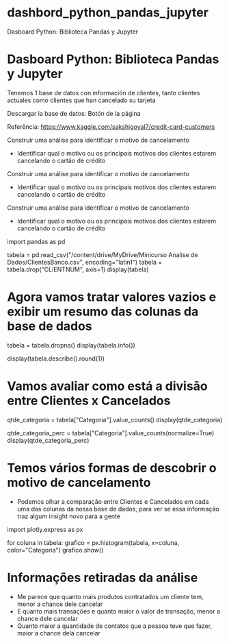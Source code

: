 # dashbord_python_pandas_jupyter
Dasboard Python: Biblioteca Pandas y Jupyter
# Dasboard Python: Biblioteca Pandas y Jupyter

Tenemos 1 base de datos con información de clientes, tanto clientes actuales como clientes que han cancelado su tarjeta

Descargar la base de datos: Botón de la página

Referência: https://www.kaggle.com/sakshigoyal7/credit-card-customers

Construir uma análise para identificar o motivo de cancelamento
  - Identificar qual o motivo ou os principais motivos dos clientes estarem cancelando o cartão de crédito

Construir uma análise para identificar o motivo de cancelamento
  - Identificar qual o motivo ou os principais motivos dos clientes estarem cancelando o cartão de crédito

Construir uma análise para identificar o motivo de cancelamento
  - Identificar qual o motivo ou os principais motivos dos clientes estarem cancelando o cartão de crédito

import pandas as pd

tabela = pd.read_csv("/content/drive/MyDrive/Minicurso Analise de Dados/ClientesBanco.csv", encoding="latin1")
tabela = tabela.drop("CLIENTNUM", axis=1)
display(tabela)

# Agora vamos tratar valores vazios e exibir um resumo das colunas da base de dados

tabela = tabela.dropna()
display(tabela.info())

display(tabela.describe().round(1))

# Vamos avaliar como está a divisão entre Clientes x Cancelados

qtde_categoria = tabela["Categoria"].value_counts()
display(qtde_categoria)

qtde_categoria_perc = tabela["Categoria"].value_counts(normalize=True)
display(qtde_categoria_perc)

# Temos vários formas de descobrir o motivo de cancelamento
  - Podemos olhar a comparação entre Clientes e Cancelados em cada uma das colunas da nossa base de dados, para ver se essa informação traz algum insight novo para a gente

import plotly.express as px

for coluna in tabela:
  grafico = px.histogram(tabela, x=coluna, color="Categoria")
  grafico.show()

# Informações retiradas da análise

- Me parece que quanto mais produtos contratados um cliente tem, menor a chance dele cancelar
- E quanto mais transações e quanto maior o valor de transação, menor a chance dele cancelar
- Quanto maior a quantidade de contatos que a pessoa teve que fazer, maior a chance dela cancelar
